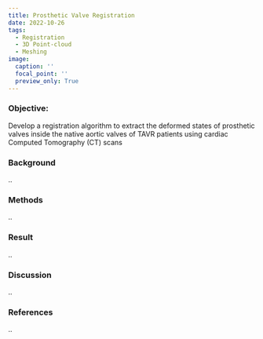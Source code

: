 ```yaml
---
title: Prosthetic Valve Registration
date: 2022-10-26
tags:
  - Registration
  - 3D Point-cloud
  - Meshing
image: 
  caption: '' 
  focal_point: ''
  preview_only: True
---
```


### **Objective:**
Develop a registration algorithm to extract the deformed states of prosthetic valves inside the native aortic valves of TAVR patients using cardiac Computed Tomography (CT) scans
<!--more-->

### **Background**
..

### **Methods**
..

### **Result**
..

### **Discussion**
..

### **References**
..


